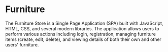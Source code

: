 # Furniture
 The Furniture Store is a Single Page Application (SPA) built with JavaScript, HTML, CSS, and several modern libraries. The application allows users to perform various actions including login, registration, managing furniture items (create, edit, delete), and viewing details of both their own and other users' furniture.
